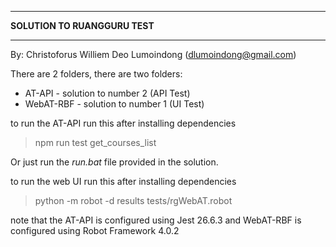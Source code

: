 *************************
**SOLUTION TO RUANGGURU TEST**
*************************
By: Christoforus Williem Deo Lumoindong
(dlumoindong@gmail.com)

There are 2 folders, there are two folders:
- AT-API - solution to number 2 (API Test)
- WebAT-RBF - solution to number 1 (UI Test)

to run the AT-API run this after installing dependencies
> npm run test get_courses_list

Or just run the *run.bat* file provided in the solution.

to run the web UI run this after installing dependencies
> python -m robot -d results tests/rgWebAT.robot

note that the AT-API is configured using Jest 26.6.3 and WebAT-RBF is configured using Robot Framework 4.0.2